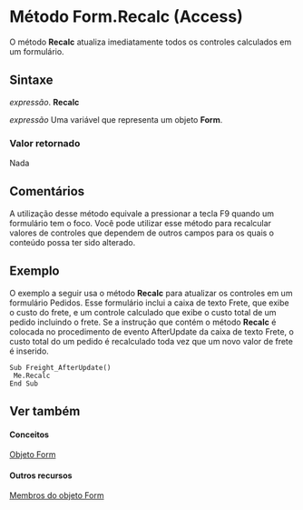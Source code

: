
# Método Form.Recalc (Access)

O método  **Recalc** atualiza imediatamente todos os controles calculados em um formulário.


## Sintaxe

 _expressão_. **Recalc**

 _expressão_ Uma variável que representa um objeto **Form**.


### Valor retornado

Nada


## Comentários

A utilização desse método equivale a pressionar a tecla F9 quando um formulário tem o foco. Você pode utilizar esse método para recalcular valores de controles que dependem de outros campos para os quais o conteúdo possa ter sido alterado.


## Exemplo

O exemplo a seguir usa o método  **Recalc** para atualizar os controles em um formulário Pedidos. Esse formulário inclui a caixa de texto Frete, que exibe o custo do frete, e um controle calculado que exibe o custo total de um pedido incluindo o frete. Se a instrução que contém o método **Recalc** é colocada no procedimento de evento AfterUpdate da caixa de texto Frete, o custo total do um pedido é recalculado toda vez que um novo valor de frete é inserido.


```
Sub Freight_AfterUpdate() 
 Me.Recalc 
End Sub
```


## Ver também


#### Conceitos


[Objeto Form](72ef9219-142b-b690-b696-3eba9a5d4522.md)
#### Outros recursos


[Membros do objeto Form](e1976b58-28ca-8f76-cdf3-6732cb06ce6c.md)